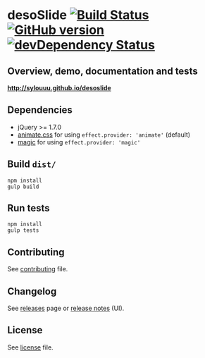 # desoSlide [![Build Status](https://travis-ci.org/sylouuu/desoslide.svg)](https://travis-ci.org/sylouuu/desoslide) [![GitHub version](https://badge.fury.io/gh/sylouuu%2Fdesoslide.svg)](http://badge.fury.io/gh/sylouuu%2Fdesoslide) [![devDependency Status](https://david-dm.org/sylouuu/desoslide/dev-status.svg?theme=shields.io)](https://david-dm.org/sylouuu/desoslide#info=devDependencies)

## Overview, demo, documentation and tests

**http://sylouuu.github.io/desoslide**

## Dependencies

* jQuery >= 1.7.0
* [animate.css](https://github.com/daneden/animate.css) for using `effect.provider: 'animate'` (default)
* [magic](https://github.com/miniMAC/magic) for using `effect.provider: 'magic'`

## Build `dist/`

```
npm install
gulp build
```

## Run tests

```
npm install
gulp tests
```

## Contributing

See <a href="CONTRIBUTING.md">contributing</a> file.

## Changelog

See <a href="https://github.com/sylouuu/desoslide/releases">releases</a> page or <a href="http://sylouuu.github.io/desoslide/doc/release-notes.html">release notes</a> (UI).

## License

See <a href="LICENSE.md">license</a> file.
